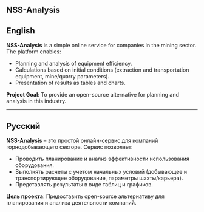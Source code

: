 ## NSS-Analysis

## English

**NSS-Analysis** is a simple online service for companies in the mining sector. The platform enables:
- Planning and analysis of equipment efficiency.
- Calculations based on initial conditions (extraction and transportation equipment, mine/quarry parameters).
- Presentation of results as tables and charts.

**Project Goal**: To provide an open-source alternative for planning and analysis in this industry.

---

## Русский

**NSS-Analysis** – это простой онлайн-сервис для компаний горнодобывающего сектора. Сервис позволяет:
- Проводить планирование и анализ эффективности использования оборудования.
- Выполнять расчеты с учетом начальных условий (добывающее и транспортирующее оборудование, параметры шахты/карьера).
- Представлять результаты в виде таблиц и графиков.

**Цель проекта**: Предоставить open-source альтернативу для планирования и анализа деятельности компаний.
